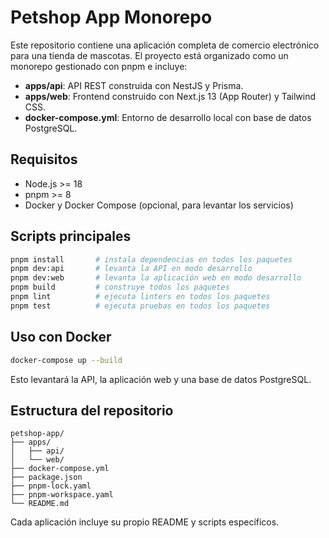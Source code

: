 # Petshop App Monorepo

Este repositorio contiene una aplicación completa de comercio electrónico para una tienda de mascotas. El proyecto está organizado como un monorepo gestionado con pnpm e incluye:

- **apps/api**: API REST construida con NestJS y Prisma.
- **apps/web**: Frontend construido con Next.js 13 (App Router) y Tailwind CSS.
- **docker-compose.yml**: Entorno de desarrollo local con base de datos PostgreSQL.

## Requisitos

- Node.js >= 18
- pnpm >= 8
- Docker y Docker Compose (opcional, para levantar los servicios)

## Scripts principales

```bash
pnpm install       # instala dependencias en todos los paquetes
pnpm dev:api       # levanta la API en modo desarrollo
pnpm dev:web       # levanta la aplicación web en modo desarrollo
pnpm build         # construye todos los paquetes
pnpm lint          # ejecuta linters en todos los paquetes
pnpm test          # ejecuta pruebas en todos los paquetes
```

## Uso con Docker

```bash
docker-compose up --build
```

Esto levantará la API, la aplicación web y una base de datos PostgreSQL.

## Estructura del repositorio

```
petshop-app/
├── apps/
│   ├── api/
│   └── web/
├── docker-compose.yml
├── package.json
├── pnpm-lock.yaml
├── pnpm-workspace.yaml
└── README.md
```

Cada aplicación incluye su propio README y scripts específicos.
